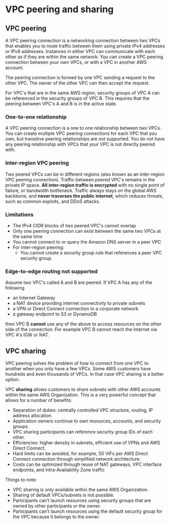 # VPC peering and sharing

## VPC peering&#x20;

A VPC peering connection is a networking connection between two VPCs that enables you to route traffic between them using private IPv4 addresses or IPv6 addresses. Instances in either VPC can communicate with each other as if they are within the same network. You can create a VPC peering connection between your own VPCs, or with a VPC in another AWS account.&#x20;

The peering connection is formed by one VPC sending a request to the other VPC. The owner of the other VPC can then accept the request.&#x20;

For VPC's that are in the same AWS region, security groups of VPC A can be referenced in the security groups of VPC B. This requires that the peering between VPC's A and B is in the active state.&#x20;

### One-to-one relationship

A VPC peering connection is a one to one relationship between two VPCs. You can create multiple VPC peering connections for each VPC that you own, but transitive peering relationships are not supported. You do not have any peering relationship with VPCs that your VPC is not directly peered with.

### Inter-region VPC peering

Two peered VPCs can be in different regions (also known as an inter-region VPC peering connection). Traffic between peered VPC's remains in the private IP space. **All inter-region traffic is encrypted** with no single point of failure, or bandwidth bottleneck. Traffic always stays on the global AWS backbone, and **never traverses the public internet**, which reduces threats, such as common exploits, and DDoS attacks.&#x20;

### Limitations

* The IPv4 CIDR blocks of two peered VPC's cannot overlap
* Only one peering connection can exist between the same two VPCs at the same time
* You cannot connect to or query the Amazon DNS server in a peer VPC
* For inter-region peering:&#x20;
  * You cannot create a security group rule that references a peer VPC security group.

### Edge-to-edge routing not supported

Assume two VPC's called A and B are peered. If VPC A has any of the following

* an Internet Gateway&#x20;
* a NAT device providing internet connectivity to private subnets
* a VPN or Direct Connect connection to a corporate network&#x20;
* a gateway endpoint to S3 or DynamoDB

then VPC B **cannot** use any of the above to access resources on the other side of the connection. For example VPC B cannot reach the internet via VPC A's IGW or NAT.

## VPC sharing&#x20;

VPC peering solves the problem of how to connect from one VPC to another when you only have a few VPCs. Some AWS customers have hundreds and even thousands of VPCs. In that case VPC sharing is a better option.

VPC **sharing** allows customers to share subnets with other AWS accounts within the same AWS Organization. This is a very powerful concept that allows for a number of benefits:

* Separation of duties: centrally controlled VPC structure, routing, IP address allocation.
* Application owners continue to own resources, accounts, and security groups.
* VPC sharing participants can reference security group IDs of each other.
* Efficiencies: higher density in subnets, efficient use of VPNs and AWS Direct Connect.
* Hard limits can be avoided, for example, 50 VIFs per AWS Direct Connect connection through simplified network architecture.
* Costs can be optimized through reuse of NAT gateways, VPC interface endpoints, and intra-Availability Zone traffic

Things to note:

* VPC sharing is only available within the same AWS Organization.
* Sharing of default VPCs/subnets is not possible.
* Participants can’t launch resources using security groups that are owned by other participants or the owner.
* Participants can’t launch resources using the default security group for the VPC because it belongs to the owner.
